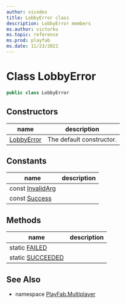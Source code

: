 ```yaml
---
author: vicodex
title: LobbyError class
description: LobbyError members
ms.author: victorku
ms.topic: reference
ms.prod: playfab
ms.date: 11/23/2021
---
```


# Class LobbyError

```csharp
public class LobbyError
```

## Constructors

| name | description |
| --- | --- |
| [LobbyError](LobbyError/LobbyError.md) | The default constructor. |

## Constants

| name | description |
| --- | --- |
| const [InvalidArg](LobbyError/InvalidArg.md) |  |
| const [Success](LobbyError/Success.md) |  |

## Methods

| name | description |
| --- | --- |
| static [FAILED](LobbyError/FAILED.md) |  |
| static [SUCCEEDED](LobbyError/SUCCEEDED.md) |  |

## See Also

* namespace [PlayFab.Multiplayer](../PlayFabMultiplayerSDK.md)

